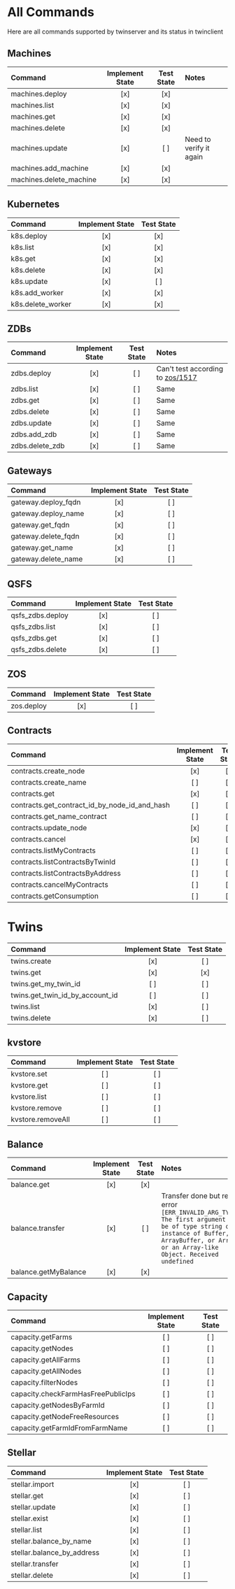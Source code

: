 # All Commands
Here are all commands supported by twinserver and its status in twinclient

## Machines

| Command                 | Implement State | Test State | Notes                   |
| :---------------------- | :-------------: | :--------: | :---------------------- |
| machines.deploy         |       [x]       |    [x]     |                         |
| machines.list           |       [x]       |    [x]     |                         |
| machines.get            |       [x]       |    [x]     |                         |
| machines.delete         |       [x]       |    [x]     |                         |
| machines.update         |       [x]       |    [ ]     | Need to verify it again |
| machines.add_machine    |       [x]       |    [x]     |                         |
| machines.delete_machine |       [x]       |    [x]     |                         |

## Kubernetes

| Command           | Implement State | Test State |
| :---------------- | :-------------: | :--------: |
| k8s.deploy        |       [x]       |    [x]     |
| k8s.list          |       [x]       |    [x]     |
| k8s.get           |       [x]       |    [x]     |
| k8s.delete        |       [x]       |    [x]     |
| k8s.update        |       [x]       |    [ ]     |
| k8s.add_worker    |       [x]       |    [x]     |
| k8s.delete_worker |       [x]       |    [x]     |

## ZDBs

| Command         | Implement State | Test State | Notes                                                                                |
| :-------------- | :-------------: | :--------: | :----------------------------------------------------------------------------------- |
| zdbs.deploy     |       [x]       |    [ ]     | Can't test according to [zos/1517](https://github.com/threefoldtech/zos/issues/1517) |
| zdbs.list       |       [x]       |    [ ]     | Same                                                                                 |
| zdbs.get        |       [x]       |    [ ]     | Same                                                                                 |
| zdbs.delete     |       [x]       |    [ ]     | Same                                                                                 |
| zdbs.update     |       [x]       |    [ ]     | Same                                                                                 |
| zdbs.add_zdb    |       [x]       |    [ ]     | Same                                                                                 |
| zdbs.delete_zdb |       [x]       |    [ ]     | Same                                                                                 |

## Gateways

| Command             | Implement State | Test State |
| :------------------ | :-------------: | :--------: |
| gateway.deploy_fqdn |       [x]       |    [ ]     |
| gateway.deploy_name |       [x]       |    [ ]     |
| gateway.get_fqdn    |       [x]       |    [ ]     |
| gateway.delete_fqdn |       [x]       |    [ ]     |
| gateway.get_name    |       [x]       |    [ ]     |
| gateway.delete_name |       [x]       |    [ ]     |

## QSFS

| Command          | Implement State | Test State |
| :--------------- | :-------------: | :--------: |
| qsfs_zdbs.deploy |       [x]       |    [ ]     |
| qsfs_zdbs.list   |       [x]       |    [ ]     |
| qsfs_zdbs.get    |       [x]       |    [ ]     |
| qsfs_zdbs.delete |       [x]       |    [ ]     |

## ZOS

| Command    | Implement State | Test State |
| :--------- | :-------------: | :--------: |
| zos.deploy |       [x]       |    [ ]     |

## Contracts

| Command                                       | Implement State | Test State |
| :-------------------------------------------- | :-------------: | :--------: |
| contracts.create_node                         |       [x]       |    [ ]     |
| contracts.create_name                         |       [ ]       |    [ ]     |
| contracts.get                                 |       [x]       |    [ ]     |
| contracts.get_contract_id_by_node_id_and_hash |       [ ]       |    [ ]     |
| contracts.get_name_contract                   |       [ ]       |    [ ]     |
| contracts.update_node                         |       [x]       |    [ ]     |
| contracts.cancel                              |       [x]       |    [ ]     |
| contracts.listMyContracts                     |       [ ]       |    [ ]     |
| contracts.listContractsByTwinId               |       [ ]       |    [ ]     |
| contracts.listContractsByAddress              |       [ ]       |    [ ]     |
| contracts.cancelMyContracts                   |       [ ]       |    [ ]     |
| contracts.getConsumption                      |       [ ]       |    [ ]     |

# Twins

| Command                         | Implement State | Test State |
| :------------------------------ | :-------------: | :--------: |
| twins.create                    |       [x]       |    [ ]     |
| twins.get                       |       [x]       |    [x]     |
| twins.get_my_twin_id            |       [ ]       |    [ ]     |
| twins.get_twin_id_by_account_id |       [ ]       |    [ ]     |
| twins.list                      |       [x]       |    [ ]     |
| twins.delete                    |       [x]       |    [ ]     |

## kvstore

| Command           | Implement State | Test State |
| :---------------- | :-------------: | :--------: |
| kvstore.set       |       [ ]       |    [ ]     |
| kvstore.get       |       [ ]       |    [ ]     |
| kvstore.list      |       [ ]       |    [ ]     |
| kvstore.remove    |       [ ]       |    [ ]     |
| kvstore.removeAll |       [ ]       |    [ ]     |

## Balance

| Command              | Implement State | Test State | Notes                                                                                                                                                                                          |
| :------------------- | :-------------: | :--------: | :--------------------------------------------------------------------------------------------------------------------------------------------------------------------------------------------- |
| balance.get          |       [x]       |    [x]     |                                                                                                                                                                                                |
| balance.transfer     |       [x]       |    [ ]     | Transfer done but return error `[ERR_INVALID_ARG_TYPE]: The first argument must be of type string or an instance of Buffer, ArrayBuffer, or Array or an Array-like Object. Received undefined` |
| balance.getMyBalance |       [x]       |    [x]     |                                                                                                                                                                                                |

## Capacity

| Command                            | Implement State | Test State |
| :--------------------------------- | :-------------: | :--------: |
| capacity.getFarms                  |       [ ]       |    [ ]     |
| capacity.getNodes                  |       [ ]       |    [ ]     |
| capacity.getAllFarms               |       [ ]       |    [ ]     |
| capacity.getAllNodes               |       [ ]       |    [ ]     |
| capacity.filterNodes               |       [ ]       |    [ ]     |
| capacity.checkFarmHasFreePublicIps |       [ ]       |    [ ]     |
| capacity.getNodesByFarmId          |       [ ]       |    [ ]     |
| capacity.getNodeFreeResources      |       [ ]       |    [ ]     |
| capacity.getFarmIdFromFarmName     |       [ ]       |    [ ]     |

## Stellar

| Command                    | Implement State | Test State |
| :------------------------- | :-------------: | :--------: |
| stellar.import             |       [x]       |    [ ]     |
| stellar.get                |       [x]       |    [ ]     |
| stellar.update             |       [x]       |    [ ]     |
| stellar.exist              |       [x]       |    [ ]     |
| stellar.list               |       [x]       |    [ ]     |
| stellar.balance_by_name    |       [x]       |    [ ]     |
| stellar.balance_by_address |       [x]       |    [ ]     |
| stellar.transfer           |       [x]       |    [ ]     |
| stellar.delete             |       [x]       |    [ ]     |
